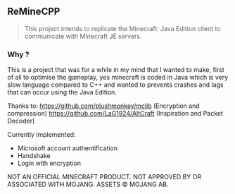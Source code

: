 ## ReMineCPP

> This project intends to replicate the Minecraft: Java Edition client to communicate with Minecraft JE servers.

### Why ?

This is a project that was for a while in my mind that I wanted to make, first of all to optimise the gameplay, yes minecraft is coded in Java which is very slow language compared to C++ and wanted to prevents crashes and lags that can occur using the Java Edition.

Thanks to:
https://github.com/plushmonkey/mclib (Encryption and compression)
https://github.com/LaG1924/AltCraft (Inspiration and Packet Decoder)

Currently implemented:
- Microsoft account authentification
- Handshake
- Login with encryption

NOT AN OFFICIAL MINECRAFT PRODUCT. NOT APPROVED BY OR ASSOCIATED WITH MOJANG.
ASSETS © MOJANG AB.